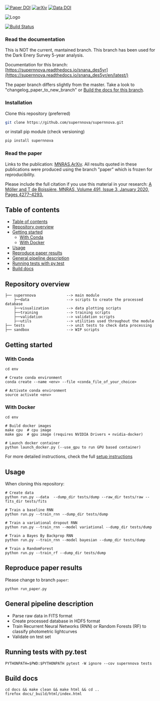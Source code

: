 [![Paper DOI](https://img.shields.io/badge/Paper%20DOI-10.1093%2Fmnras%2Fstz3312-green)](https://doi.org/10.1093/mnras/stz3312) 
[![arXiv](https://img.shields.io/badge/arxiv-astro--ph%2F1901.06384-red)](https://arxiv.org/abs/1901.06384) 
[![Data DOI](https://zenodo.org/badge/DOI/10.5281/zenodo.3265189.svg)](https://doi.org/10.5281/zenodo.3265189)

![Logo](docs/SuperNNova.png)

[![Build Status](https://travis-ci.org/supernnova/SuperNNova.svg?branch=master)](https://travis-ci.org/supernnova/SuperNNova)


### Read the documentation

This is NOT the current, mantained branch. This branch has been used for the Dark Enery Survey 5-year analysis.

Documentation for this branch:
[https://supernnova.readthedocs.io/snana_des5yr](https://supernnova.readthedocs.io/snana_des5yr/en/latest/)

The paper branch differs slightly from the master. Take a look to "changelog_paper_to_new_branch" or [Build the docs for this branch](#docs).

### Installation
Clone this repository (preferred)
```bash
git clone https://github.com/supernnova/supernnova.git
```
or install pip module (check versioning)
```bash
pip install supernnova
```

### Read the paper 

Links to the publication: [MNRAS](https://academic.oup.com/mnras/article-abstract/491/3/4277/5651173),[ArXiv](https://arxiv.org/abs/1901.06384). All results quoted in these publications were produced using the branch "paper" which is frozen for reproducibility.

Please include the full citation if you use this material in your research: [A Möller and T de Boissière,
MNRAS, Volume 491, Issue 3, January 2020, Pages 4277–4293.](https://academic.oup.com/mnras/article-abstract/491/3/4277/5651173)


## Table of contents
- [Table of contents](#table-of-contents)
- [Repository overview ](#repository-overview-)
- [Getting started ](#getting-started-)
  - [With Conda ](#with-conda-)
  - [With Docker ](#with-docker-)
- [Usage ](#usage-)
- [Reproduce paper results ](#reproduce-paper-results-)
- [General pipeline description ](#general-pipeline-description-)
- [Running tests with py.test ](#running-tests-with-pytest-)
- [Build docs ](#build-docs-)

## Repository overview <a name="overview"></a>

    ├── supernnova              --> main module
        ├──data                 --> scripts to create the processed database
        ├──visualization        --> data plotting scripts
        ├──training             --> training scripts
        ├──validation           --> validation scripts
        ├──utils                --> utilities used throughout the module
    ├── tests                   --> unit tests to check data processing
    ├── sandbox                 --> WIP scripts

## Getting started <a name="start"></a>

### With Conda <a name="conda"></a>

    cd env

    # Create conda environment
    conda create --name <env> --file <conda_file_of_your_choice>

    # Activate conda environment
    source activate <env>

### With Docker <a name="docker"></a>

    cd env

    # Build docker images
    make cpu  # cpu image
    make gpu  # gpu image (requires NVIDIA Drivers + nvidia-docker)

    # Launch docker container
    python launch_docker.py (--use_gpu to run GPU based container)


For more detailed instructions, check the full [setup instructions](https://supernnova.readthedocs.io/en/latest/installation/python.html)


## Usage <a name="usage"></a>

When cloning this repository:

    # Create data
    python run.py --data  --dump_dir tests/dump --raw_dir tests/raw --fits_dir tests/fits

    # Train a baseline RNN
    python run.py --train_rnn --dump_dir tests/dump

    # Train a variational dropout RNN
    python run.py --train_rnn --model variational --dump_dir tests/dump

    # Train a Bayes By Backprop RNN
    python run.py --train_rnn --model bayesian --dump_dir tests/dump

    # Train a RandomForest
    python run.py --train_rf --dump_dir tests/dump

## Reproduce paper results <a name="paper"></a>
Please change to branch ``paper``:

    python run_paper.py

## General pipeline description <a name="pipeline"></a>

- Parse raw data in FITS format
- Create processed database in HDF5 format
- Train Recurrent Neural Networks (RNN) or Random Forests (RF) to classify photometric lightcurves
- Validate on test set


## Running tests with py.test <a name="tests"></a>

    PYTHONPATH=$PWD:$PYTHONPATH pytest -W ignore --cov supernnova tests


## Build docs <a name="docs"></a>

    cd docs && make clean && make html && cd ..
    firefox docs/_build/html/index.html
